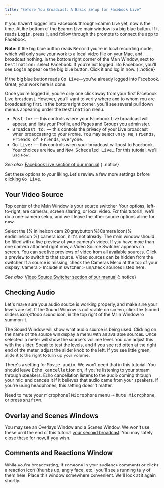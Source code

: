 ```yaml
---
title: "Before You Broadcast: A Basic Setup for Facebook Live"
---
```


If you haven’t logged into Facebook through Ecamm Live yet, now is the time. At the bottom of the Ecamm Live main window is a big blue button. If it reads <samp class="blue">Login</samp>, press it, and follow through the prompts to connect the app to Facebook.

**Note:** If the big blue button reads <samp class="blue">Record</samp> you’re in local recording mode, which will only save your work to a local video file on your Mac, and broadcast nothing. In the bottom right corner of the Main Window, next to <samp>Destination:</samp> select <samp>Facebook</samp>. If you’re not logged into Facebook, you’ll see <samp class="blue">Login</samp> appear on the big blue button. Click it and log in now.
{:.notice}

If the big blue button reads <samp class="blue">Go Live</samp>—you’ve already logged into Facebook. Great, your work here is done.

Once you’re logged in, you’re only one click away from your first Facebook Live broadcast. However, you’ll want to verify where and to whom you are broadcasting first. In the bottom right corner, you’ll see several pull down menus appearing under the <samp>Destination</samp> menu.

* <samp>Post to:</samp> — this controls where your Facebook Live broadcast will appear, and lists your Profile, and Pages and Groups you administer.
* <samp>Broadcast to:</samp> — this controls the privacy of your Live broadcast when broadcasting to your Profile. You may select <samp>Only Me</samp>, <samp>Friends</samp>, <samp>Friends of Friends</samp>, <samp>Everyone</samp>. 
* <samp>Go Live:</samp> — this controls when your broadcast will post to Facebook. Your choices are <samp>Now</samp> and <samp>New Scheduled Live…</samp> For this tutorial, we'll use <samp>Now</samp>.

_See also:_ [Facebook Live section of our manual](../../ecamm-live-manual/006-broadcast-to-facebook)
{:.notice}

Set these options to your liking. Let's review a few more settings before clicking <samp class="blue">Go Live</samp>.


## Your Video Source

Top center of the Main Window is your source switcher. Your options, left-to-right, are cameras, screen sharing, or local video. For this tutorial, we'll do a one-camera setup, and we'll leave the other source options alone for now.

Select the {% inlineicon cam 20 graybutton %}Camera Icon{% endinlineicon %} camera icon, if it's not already. The main window should be filled with a live preview of your camera's video. If you have more than one camera attached right now, a Video Source Switcher appears on screen. You can see live previews of video from all available sources. Click a preview to switch to that source. Video sources can be hidden from the switcher. If a source is missing, check the Cameras Menu at the top of your display. Camera > Include in switcher > un/check sources listed here. 

_See also:_ [Video Source Switcher section of our manual](../../ecamm-live-manual/004-source-modes/#video-source-switcher)
{:.notice}

## Checking Audio

Let's make sure your audio source is working properly, and make sure your levels are set. If the Sound Window is not visible on screen, click the {sound sliders icon}#todo sound icon, in the top right of the Main Window to summon it.

The Sound Window will show what audio source is being used. Clicking on the name of the source will display a menu with all available sources. Once selected, a meter will show the source's volume level. You can adjust this with the slider. Speak to test the levels, and if you see red often at the right end of the meter, adjust the slider knob to the left. If you see little green, slide it to the right to turn up your volume.

There's a setting for <samp>Movie audio</samp>. We won't need that in this tutorial. You should leave <samp>Echo cancellation</samp> on, if you're listening to your stream through speakers. Echo cancellation listens to the audio coming through your mic, and cancels it if it believes that audio came from your speakers. If you're using headphones, this setting doesn't matter.

Need to mute your microphone? <samp>Microphone</samp> menu ➝ <samp>Mute Microphone</samp>, or press <kbd>shift</kbd><kbd title="command">⌘</kbd><kbd>M</kbd>.

## Overlay and Scenes Windows

You may see an Overlays Window and a Scenes Window. We won't use these until the end of this tutorial [your second broadcast](../005-second-broadcast-overlays-scenes). You may safely close these for now, if you wish.

## Comments and Reactions Window

While you're broadcasting, if someone in your audience comments or clicks a reaction icon (thumbs up, angry face, etc.) you'll see a running tally of them here. Place this window somewhere convenient. We'll look at it again shortly.